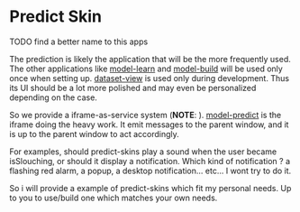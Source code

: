 # Predict Skin

TODO find a better name to this apps

The prediction is likely the application that will be the more frequently used.
The other applications like [model-learn](model-learn.html) and [model-build](model-build.html) will be used 
only once when setting up. 
[dataset-view](dataset-view.html) is used only during development.
Thus its UI should be a lot more polished and may even be personalized depending on the case.

So we provide a iframe-as-service system (**NOTE**: ). [model-predict](model-predict.html) is the iframe 
doing the heavy work. It emit messages to the parent window, and it is up to the parent window to act accordingly.

For examples, should predict-skins play a sound when the user became isSlouching, or should it display a notification. Which kind of notification ? a flashing red alarm, a popup, a desktop notification... etc... I wont try to do it.


So i will provide a example of predict-skins which fit my personal needs.
Up to you to use/build one which matches your own needs.
